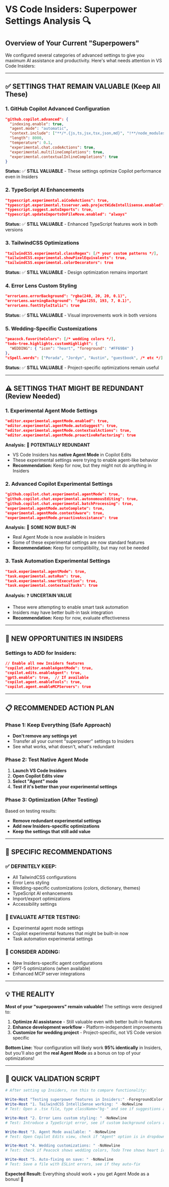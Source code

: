 # VS Code Insiders: Superpower Settings Analysis 🔍

## Overview of Your Current "Superpowers"

We configured several categories of advanced settings to give you maximum AI assistance and productivity. Here's what needs attention in VS Code Insiders:

---

## ✅ SETTINGS THAT REMAIN VALUABLE (Keep All These)

### 1. GitHub Copilot Advanced Configuration

```json
"github.copilot.advanced": {
  "indexing.enable": true,
  "agent.mode": "automatic",
  "context.include": ["**/*.{js,ts,jsx,tsx,json,md}", "!**/node_modules/**"],
  "length": 8000,
  "temperature": 0.1,
  "experimental.chat.codeActions": true,
  "experimental.multilineCompletions": true,
  "experimental.contextualInlineCompletions": true
}
```

**Status:** ✅ **STILL VALUABLE** - These settings optimize Copilot performance even in Insiders

### 2. TypeScript AI Enhancements

```json
"typescript.experimental.aiCodeActions": true,
"typescript.experimental.tsserver.web.projectWideIntellisense.enabled": true,
"typescript.suggest.autoImports": true,
"typescript.updateImportsOnFileMove.enabled": "always"
```

**Status:** ✅ **STILL VALUABLE** - Enhanced TypeScript features work in both versions

### 3. TailwindCSS Optimizations

```json
"tailwindCSS.experimental.classRegex": [/* your custom patterns */],
"tailwindCSS.experimental.showPixelEquivalents": true,
"tailwindCSS.experimental.colorDecorators": true
```

**Status:** ✅ **STILL VALUABLE** - Design optimization remains important

### 4. Error Lens Custom Styling

```json
"errorLens.errorBackground": "rgba(240, 20, 20, 0.1)",
"errorLens.warningBackground": "rgba(255, 193, 7, 0.1)",
"errorLens.fontStyleItalic": true
```

**Status:** ✅ **STILL VALUABLE** - Visual improvements work in both versions

### 5. Wedding-Specific Customizations

```json
"peacock.favoriteColors": [/* wedding colors */],
"todo-tree.highlights.customHighlight": {
  "WEDDING": { "icon": "heart", "foreground": "#FF69B4" }
},
"cSpell.words": ["Porada", "Jordyn", "Austin", "guestbook", /* etc */]
```

**Status:** ✅ **STILL VALUABLE** - Project-specific optimizations remain useful

---

## ⚠️ SETTINGS THAT MIGHT BE REDUNDANT (Review Needed)

### 1. Experimental Agent Mode Settings

```json
"editor.experimental.agentMode.enabled": true,
"editor.experimental.agentMode.autoSuggest": true,
"editor.experimental.agentMode.contextualActions": true,
"editor.experimental.agentMode.proactiveRefactoring": true
```

**Analysis:** 🤔 **POTENTIALLY REDUNDANT**

- VS Code Insiders has **native Agent Mode** in Copilot Edits
- These experimental settings were trying to enable agent-like behavior
- **Recommendation:** Keep for now, but they might not do anything in Insiders

### 2. Advanced Copilot Experimental Settings

```json
"github.copilot.chat.experimental.agentMode": true,
"github.copilot.chat.experimental.autonomousEditing": true,
"github.copilot.chat.experimental.batchProcessing": true,
"experimental.agentMode.autoComplete": true,
"experimental.agentMode.contextAware": true,
"experimental.agentMode.proactiveAssistance": true
```

**Analysis:** 🎯 **SOME NOW BUILT-IN**

- Real Agent Mode is now available in Insiders
- Some of these experimental settings are now standard features
- **Recommendation:** Keep for compatibility, but may not be needed

### 3. Task Automation Experimental Settings

```json
"task.experimental.agentMode": true,
"task.experimental.autoRun": true,
"task.experimental.smartExecution": true,
"task.experimental.contextualTasks": true
```

**Analysis:** ❓ **UNCERTAIN VALUE**

- These were attempting to enable smart task automation
- Insiders may have better built-in task integration
- **Recommendation:** Keep for now, evaluate effectiveness

---

## 🚀 NEW OPPORTUNITIES IN INSIDERS

### Settings to ADD for Insiders:

```json
// Enable all new Insiders features
"copilot.editor.enableAgentMode": true,
"copilot.edits.enableAgent": true,
"gpt5.enable": true,  // If available
"copilot.agent.enableTools": true,
"copilot.agent.enableMCPServers": true
```

---

## 📋 RECOMMENDED ACTION PLAN

### Phase 1: Keep Everything (Safe Approach)

- **Don't remove any settings yet**
- Transfer all your current "superpower" settings to Insiders
- See what works, what doesn't, what's redundant

### Phase 2: Test Native Agent Mode

1. **Launch VS Code Insiders**
2. **Open Copilot Edits view**
3. **Select "Agent" mode**
4. **Test if it's better than your experimental settings**

### Phase 3: Optimization (After Testing)

Based on testing results:

- **Remove redundant experimental settings**
- **Add new Insiders-specific optimizations**
- **Keep the settings that still add value**

---

## 🎯 SPECIFIC RECOMMENDATIONS

### ✅ DEFINITELY KEEP:

- All TailwindCSS configurations
- Error Lens styling
- Wedding-specific customizations (colors, dictionary, themes)
- TypeScript AI enhancements
- Import/export optimizations
- Accessibility settings

### 🤔 EVALUATE AFTER TESTING:

- Experimental agent mode settings
- Copilot experimental features that might be built-in now
- Task automation experimental settings

### 🚀 CONSIDER ADDING:

- New Insiders-specific agent configurations
- GPT-5 optimizations (when available)
- Enhanced MCP server integrations

---

## 💡 THE REALITY

**Most of your "superpowers" remain valuable!** The settings were designed to:

1. **Optimize AI assistance** - Still valuable even with better built-in features
2. **Enhance development workflow** - Platform-independent improvements
3. **Customize for wedding project** - Project-specific, not VS Code version specific

**Bottom Line:** Your configuration will likely work **95% identically** in Insiders, but you'll also get the **real Agent Mode** as a bonus on top of your optimizations!

---

## 🔄 QUICK VALIDATION SCRIPT

```powershell
# After setting up Insiders, run this to compare functionality:

Write-Host "Testing superpower features in Insiders:" -ForegroundColor Green
Write-Host "1. TailwindCSS IntelliSense working: " -NoNewline
# Test: Open a .tsx file, type className="bg-" and see if suggestions appear

Write-Host "2. Error Lens custom styling: " -NoNewline
# Test: Introduce a TypeScript error, see if custom background colors appear

Write-Host "3. Agent Mode available: " -NoNewline
# Test: Open Copilot Edits view, check if "Agent" option is in dropdown

Write-Host "4. Wedding customizations: " -NoNewline
# Test: Check if Peacock shows wedding colors, Todo Tree shows heart icons

Write-Host "5. Auto-fixing on save: " -NoNewline
# Test: Save a file with ESLint errors, see if they auto-fix
```

**Expected Result:** Everything should work + you get Agent Mode as a bonus! 🎉
